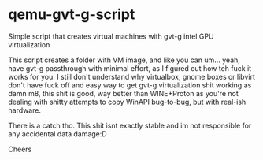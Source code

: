 # qemu-gvt-g-script
Simple script that creates virtual machines with gvt-g intel GPU virtualization


This script creates a folder with VM image, and like you can um... yeah, have gvt-g passthrough with minimal effort, as I figured out how teh fuck it works for you. 
I still don't understand why virtualbox, gnome boxes or libvirt don't have fuck off and easy way to get gvt-g virtualization shit working as damn m8, this shit is good, way better than WINE+Proton as you're not dealing with shitty attempts to copy WinAPI bug-to-bug, but with real-ish hardware.

There is a catch tho. This shit isnt exactly stable and im not responsible for any accidental data damage:D

Cheers
